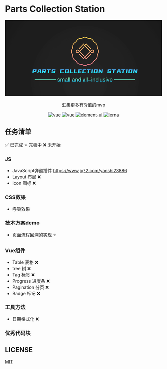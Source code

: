 # Parts Collection Station

<p align="center">
    <img alt="logo" src="./logo.png" width="521" height="245">
</p>
<p align="center">汇集更多有价值的mvp</p>

<p align="center">
  <a href="https://github.com/boty-design/boty-design">
    <img src="https://img.shields.io/badge/vue-组件库-blue.svg" alt="vue">
  </a>
  <a href="https://github.com/boty-design/boty-design">
    <img src="https://img.shields.io/badge/react-组件库-blue.svg" alt="vue">
  </a>
  <a href="https://github.com/boty-design/boty-design">
    <img src="https://img.shields.io/badge/license-MIT-green.svg" alt="element-ui">
  </a>
  <a href="https://github.com/boty-design/boty-design">
    <img src="https://img.shields.io/badge/maintained%20with-lerna-cc00ff.svg" alt="lerna">
  </a>
</p>




## 任务清单

✅ 已完成
⭐️ 完善中
❌ 未开始
### JS
- JavaScript弹窗插件
https://www.jq22.com/yanshi23886
- Layout 布局 ❌
- Icon 图标 ❌

### CSS效果
- 呼吸效果

### 技术方案demo
- 页面流程回溯的实现 ⭐️

### Vue组件
- Table 表格 ❌
- tree 树 ❌
- Tag 标签 ❌
- Progress 进度条 ❌
- Pagination 分页 ❌
- Badge 标记 ❌

### 工具方法

- 日期格式化 ❌


### 优秀代码块


## LICENSE

[MIT](https://en.wikipedia.org/wiki/MIT_License)


